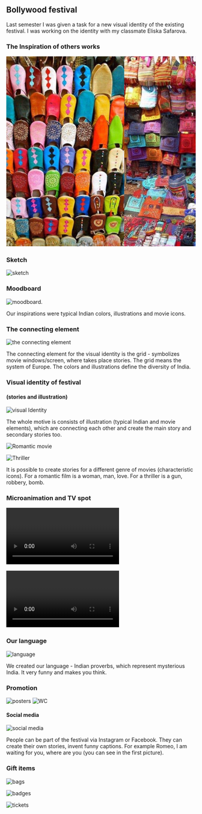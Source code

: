 
## Bollywood festival

Last semester I was given a task for a new visual identity of the existing festival.
I was working on the identity with my classmate Eliska Safarova.

### The Inspiration of others works

![inspiration](inspiration-festival-colors.jpg)

### Sketch

![sketch](/images/sketch-festival.jpg)

### Moodboard

![moodboard.](/images/inspiration-festival-colors.jpg)

Our inspirations were typical Indian colors, illustrations and movie icons.

### The connecting element
![the connecting element](/images/element-festival.jpg)

The connecting element for the visual identity is the grid - symbolizes movie windows/screen, where takes place stories.
The grid means the system of Europe. The colors and illustrations define the diversity of India.

### Visual identity of festival  
#### (stories and illustration)
![visual Identity](/images/stories-illustrations-festival.jpg)

The whole motive is consists of illustration (typical Indian and movie elements), which are connecting each other and create the main story and secondary stories too. 

![Romantic movie](/images/romantic-movie-festival.jpg)

![Thriller](/images/thriller-festival.jpg)

It is possible to create stories for a different genre of movies (characteristic icons). For a romantic film is a woman, man, love. For a thriller is a gun, robbery, bomb.

### Microanimation and TV spot

![Microanimation](microanimation.mp4)

![TV spot](TV-spot.mp4)

### Our language 

![language](/images/language-festival.jpg)

We created our language - Indian proverbs, which represent mysterious India. It very funny and makes you think. 

### Promotion

![posters](/images/posters-festival.jpg)
![WC](/images/wc-festival.jpg)

#### Social media

![social media](/images/social-media-festival.jpg)

People can be part of the festival via Instagram or Facebook. They can create their own stories, invent funny captions. For example Romeo, I am waiting for you, where are you (you can see in the first picture).

### Gift items

![bags](/images/bag-festival.jpg)

![badges](/images/badges-festival.jpg)

![tickets](/images/tickets-festival.jpg)





